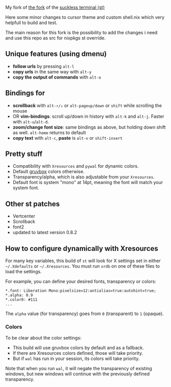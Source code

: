 My fork of
[the fork](https://github.com/LukeSmithxyz/st) of the [suckless terminal (st)](https://st.suckless.org/)

Here some minor changes to cursor theme and custom shell.nix which very helpfull to build
and test.

The main reason for this fork is the possibility to add the changes i need and
use this repo as src for nixpkgs st override.

## Unique features (using dmenu)

- **follow urls** by pressing `alt-l`
- **copy urls** in the same way with `alt-y`
- **copy the output of commands** with `alt-o`

## Bindings for

- **scrollback** with `alt-↑/↓` or `alt-pageup/down` or `shift` while scrolling the mouse
- OR **vim-bindings**: scroll up/down in history with `alt-k` and `alt-j`. Faster with `alt-u`/`alt-d`.
- **zoom/change font size**: same bindings as above, but holding down shift as well. `alt-home` returns to default
- **copy text** with `alt-c`, **paste** is `alt-v` or `shift-insert`

## Pretty stuff

+ Compatibility with `Xresources` and `pywal` for dynamic colors.
+ Default [gruvbox](https://github.com/morhetz/gruvbox) colors otherwise.
+ Transparency/alpha, which is also adjustable from your `Xresources`.
+ Default font is system "mono" at 14pt, meaning the font will match your system font.

## Other st patches

- Vertcenter
- Scrollback
- font2
- updated to latest version 0.8.2

## How to configure dynamically with Xresources

For many key variables, this build of `st` will look for X settings set in either `~/.Xdefaults` or `~/.Xresources`. You must run `xrdb` on one of these files to load the settings.

For example, you can define your desired fonts, transparency or colors:

```
*.font:	Liberation Mono:pixelsize=12:antialias=true:autohint=true;
*.alpha: 0.9
*.color0: #111
...
```

The `alpha` value (for transparency) goes from `0` (transparent) to `1` (opaque).

### Colors

To be clear about the color settings:

- This build will use gruvbox colors by default and as a fallback.
- If there are Xresources colors defined, those will take priority.
- But if `wal` has run in your session, its colors will take priority.

Note that when you run `wal`, it will negate the transparency of existing windows, but new windows will continue with the previously defined transparency.
